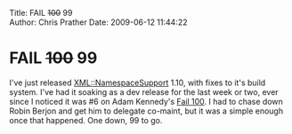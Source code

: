 Title: FAIL <strike>100</strike> 99  
Author: Chris Prather
Date: 2009-06-12 11:44:22

# FAIL <strike>100</strike> 99
I've just released [XML::NamespaceSupport][1] 1.10, with fixes to it's build system. I've had it soaking as a dev release for the last week or two, ever since I noticed it was #6 on Adam Kennedy's [Fail 100][2]. I had to chase down Robin Berjon and get him to delegate co-maint, but it was a simple enough once that happened. One down, 99 to go.


[1]: http://search.cpan.org/dist/XML-NamespaceSupport/
[2]: http://ali.as/top100/
